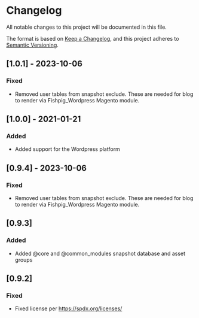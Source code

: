 # Changelog
All notable changes to this project will be documented in this file.

The format is based on [Keep a Changelog](https://keepachangelog.com/en/1.0.0/),
and this project adheres to [Semantic Versioning](https://semver.org/spec/v2.0.0.html).

## [1.0.1] - 2023-10-06
### Fixed
- Removed user tables from snapshot exclude. These are needed for blog to render via Fishpig_Wordpress Magento module.

## [1.0.0] - 2021-01-21
### Added
- Added support for the Wordpress platform

## [0.9.4] - 2023-10-06
### Fixed
- Removed user tables from snapshot exclude. These are needed for blog to render via Fishpig_Wordpress Magento module.

## [0.9.3]
### Added
- Added @core and @common_modules snapshot database and asset groups

## [0.9.2]
### Fixed
- Fixed license per https://spdx.org/licenses/

